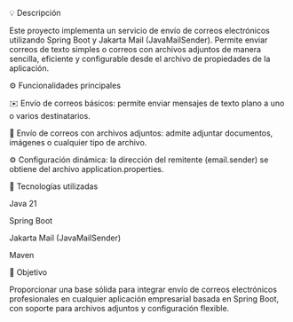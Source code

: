 💡 Descripción

Este proyecto implementa un servicio de envío de correos electrónicos utilizando Spring Boot y Jakarta Mail (JavaMailSender).
Permite enviar correos de texto simples o correos con archivos adjuntos de manera sencilla, eficiente y configurable desde el archivo de propiedades de la aplicación.

⚙️ Funcionalidades principales

✉️ Envío de correos básicos: permite enviar mensajes de texto plano a uno o varios destinatarios.

📎 Envío de correos con archivos adjuntos: admite adjuntar documentos, imágenes o cualquier tipo de archivo.

⚙️ Configuración dinámica: la dirección del remitente (email.sender) se obtiene del archivo application.properties.

🧱 Tecnologías utilizadas

Java 21

Spring Boot

Jakarta Mail (JavaMailSender)

Maven

🚀 Objetivo

Proporcionar una base sólida para integrar envío de correos electrónicos profesionales en cualquier aplicación empresarial basada en Spring Boot, con soporte para archivos adjuntos y configuración flexible.
